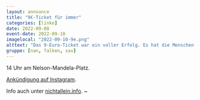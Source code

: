 ```yaml
---
layout: announce
title: "9€-Ticket für immer"
categories: [linke]
date: 2022-09-08
event-date: 2022-09-10
imagelocal: "2022-09-10-9e.png"
alttext: "Das 9-Euro-Ticket war ein voller Erfolg. Es hat die Menschen entlastet, den öffentlichen Nahverkehr gestärkt und 1,8 Millionen Tonnen CO2 eingespart. Dass die Ampelregierung keine Anschlusslösung umgesetzt hat, ist inakzeptabel. -- Für eine soziale Anschlusslösung stehen wir jetzt auf und gehen gegen die unsoziale Politik der Regierung und für soziale Sicherheit auf die Straße.A -- Lade deine Freunde und Bekannten ein. Infos findest du unter www.nichtallein.info. Auf dem Laufenden bleibst du auch über unseren Telegramkanal https://t.me/nichtallein"
gruppe: [nan, falken, sav]
---
```


14 Uhr am Nelson-Mandela-Platz.

[Ankündigung auf Instagram](https://www.instagram.com/p/CiARVUnjqXW/).

Info auch unter [nichtallein.info](https://nichtallein.info/).
~
